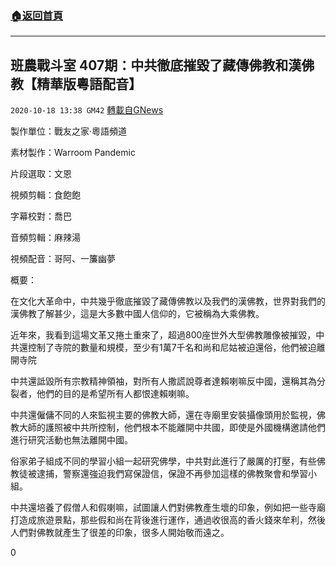 ###  [:house:返回首頁](https://github.com/ourhimalayas/txt)
---

## 班農戰斗室 407期：中共徹底摧毀了藏傳佛教和漢佛教【精華版粵語配音】
`2020-10-18 13:38 GM42` [轉載自GNews](https://gnews.org/zh-hant/432440/)

製作單位：戰友之家·粵語頻道

素材製作：Warroom Pandemic

片段選取：文恩

視頻剪輯：食飽飽

字幕校對：喬巴

音頻剪輯：麻辣湯

視頻配音：哥阿、一簾幽夢



概要：

在文化大革命中，中共幾乎徹底摧毀了藏傳佛教以及我們的漢佛教，世界對我們的漢佛教了解甚少，這是大多數中國人信仰的，它被稱為大乘佛教。

近年來，我看到這場文革又捲土重來了，超過800座世外大型佛教雕像被摧毀，中共還控制了寺院的數量和規模，至少有1萬7千名和尚和尼姑被迫還俗，他們被迫離開寺院

中共還詆毀所有宗教精神領袖，對所有人撒謊說尊者達賴喇嘛反中國，還稱其為分裂者，他們的目的是希望所有人都恨達賴喇嘛。

中共還僱傭不同的人來監視主要的佛教大師，還在寺廟里安裝攝像頭用於監視，佛教大師的護照被中共所控制，他們根本不能離開中共國，即使是外國機構邀請他們進行研究活動也無法離開中國。

俗家弟子組成不同的學習小組一起研究佛學，中共對此進行了嚴厲的打壓，有些佛教徒被逮捕，警察還強迫我們寫保證信，保證不再參加這樣的佛教聚會和學習小組。

中共還培養了假僧人和假喇嘛，試圖讓人們對佛教產生壞的印象，例如把一些寺廟打造成旅遊景點，那些假和尚在背後進行運作，通過收很高的香火錢來牟利，然後人們對佛教就產生了很差的印象，很多人開始敬而遠之。

0
